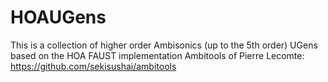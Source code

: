 # HOAUGens

This is a collection of higher order Ambisonics (up to the 5th order) UGens based on the HOA FAUST implementation Ambitools of Pierre Lecomte:
https://github.com/sekisushai/ambitools

